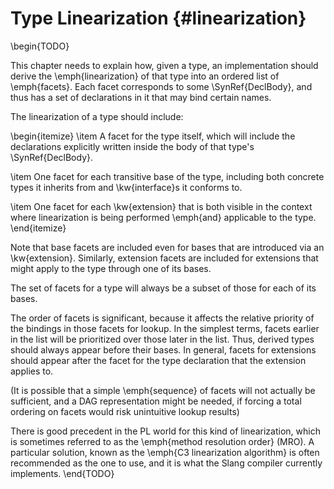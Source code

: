 Type Linearization {#linearization}
==================

\begin{TODO}

This chapter needs to explain how, given a type, an implementation should derive the \emph{linearization} of that type into an ordered list of \emph{facets}.
Each facet corresponds to some \SynRef{DeclBody}, and thus has a set of declarations in it that may bind certain names.

The linearization of a type should include:

\begin{itemize}
\item A facet for the type itself, which will include the declarations explicitly written inside the body of that type's \SynRef{DeclBody}.

\item One facet for each transitive base of the type, including both concrete types it inherits from and \kw{interface}s it conforms to.

\item One facet for each \kw{extension} that is both visible in the context where linearization is being performed \emph{and} applicable to the type.
\end{itemize}

Note that base facets are included even for bases that are introduced via an \kw{extension}.
Similarly, extension facets are included for extensions that might apply to the type through one of its bases.

The set of facets for a type will always be a subset of those for each of its bases.

The order of facets is significant, because it affects the relative priority of the bindings in those facets for lookup.
In the simplest terms, facets earlier in the list will be prioritized over those later in the list.
Thus, derived types should always appear before their bases.
In general, facets for extensions should appear after the facet for the type declaration that the extension applies to.

(It is possible that a simple \emph{sequence} of facets will not actually be sufficient, and a DAG representation might be needed, if forcing a total ordering on facets would risk unintuitive lookup results)

There is good precedent in the PL world for this kind of linearization, which is sometimes referred to as the \emph{method resolution order} (MRO).
A particular solution, known as the \emph{C3 linearization algorithm} is often recommended as the one to use, and it is what the Slang compiler currently implements.
\end{TODO}